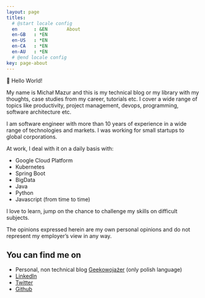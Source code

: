 ```yaml
---
layout: page
titles:
  # @start locale config
  en      : &EN       About
  en-GB   : *EN
  en-US   : *EN
  en-CA   : *EN
  en-AU   : *EN
  # @end locale config
key: page-about
---
```

:wave: Hello World!

My name is Michał Mazur and this is my technical blog or my library with my thoughts, case studies from my career, tutorials etc.
I cover a wide range of topics like productivity, project management, devops, programming, software architecture etc.

I am software engineer with more than 10 years of experience in a wide range of technologies and markets. I was working for small startups to global corporations.

<!--more-->

At work, I deal with it on a daily basis with:
- Google Cloud Platform
- Kubernetes
- Spring Boot
- BigData
- Java
- Python
- Javascript (from time to time)

I love to learn, jump on the chance to challenge my skills on difficult subjects.

The opinions expressed herein are my own personal opinions and do not represent my employer’s view in any way.

## You can find me on

- Personal, non technical blog [Geekowojażer](geekowojazer.pl) (only polish language)
- [LinkedIn](https://www.linkedin.com/in/michmzr/)
- [Twitter](https://twitter.com/MichalMzr)
- [Github](https://github.com/michmzr/)